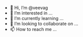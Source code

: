 - 👋 Hi, I’m @veevag
- 👀 I’m interested in ...
- 🌱 I’m currently learning ...
- 💞️ I’m looking to collaborate on ...
- 📫 How to reach me ...

<!---
veevag/veevag is a ✨ special ✨ repository because its `README.md` (this file) appears on your GitHub profile.
You can click the Preview link to take a look at your changes.
--->
